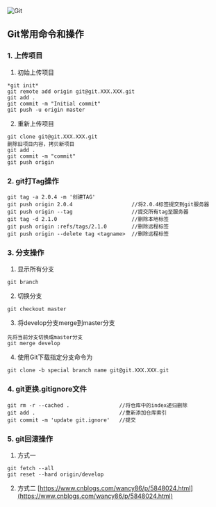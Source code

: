 ![Git](https://git-scm.com/images/logo@2x.png)

## Git常用命令和操作
### 1. 上传项目
1. 初始上传项目
```
*git init*
git remote add origin git@git.XXX.XXX.git
git add .
git commit -m "Initial commit"
git push -u origin master
```
2. 重新上传项目
```
git clone git@git.XXX.XXX.git
删除旧项目内容，拷贝新项目
git add .
git commit -m "commit"
git push origin
```
### 2. git打Tag操作
```
git tag -a 2.0.4 -m '创建TAG'
git push origin 2.0.4                   //将2.0.4标签提交到git服务器
git push origin --tag                   //提交所有tag至服务器
git tag -d 2.1.0                        //删除本地标签
git push origin :refs/tags/2.1.0        //删除远程标签
git push origin --delete tag <tagname>  //删除远程标签
```
### 3. 分支操作
1. 显示所有分支
```
git branch
```
2. 切换分支
```
git checkout master
```
3. 将develop分支merge到master分支
```
先将当前分支切换成master分支
git merge develop
```
4. 使用Git下载指定分支命令为
```
git clone -b special branch name git@git.XXX.XXX.git
```

### 4. git更换.gitignore文件
```
git rm -r --cached .                //将仓库中的index递归删除  
git add .                           //重新添加仓库索引
git commit -m 'update git.ignore'   //提交
``` 
### 5. git回滚操作
1. 方式一
```
git fetch --all
git reset --hard origin/develop
```
2. 方式二
[https://www.cnblogs.com/wancy86/p/5848024.html](https://www.cnblogs.com/wancy86/p/5848024.html)
